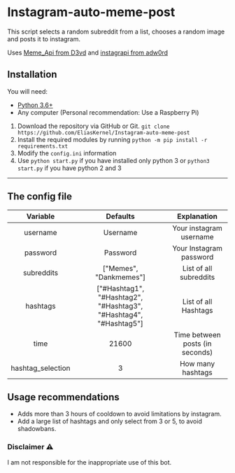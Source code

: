 # Instagram-auto-meme-post
This script selects a random subreddit from a list, chooses a random image and posts it to instagram.

Uses [Meme_Api from D3vd](https://github.com/D3vd/Meme_Api "Meme_Api from D3vd") and [instagrapi from adw0rd](https://github.com/adw0rd/instagrapi "instagrapi from adw0rd")



## Installation

You will need:
- [Python 3.6+](https://www.python.org/downloads/ "Python 3.6+")
- Any computer (Personal recommendation: Use a Raspberry Pi)

1. Download the repository via GitHub or Git.  `git clone https://github.com/EliasKernel/Instagram-auto-meme-post`
2. Install the required modules by running `python -m pip install -r requirements.txt`
3. Modify the  `config.ini` information
4. Use `python start.py` if you have installed only python 3 or `python3 start.py` if you have python 2 and 3

------------

## The config file
| Variable  | Defaults  | Explanation  |
| :------------: | :------------: | :------------: |
| username  | Username  | Your instagram username  |
| password  | Password  | Your Instagram password  |
| subreddits  | ["Memes", "Dankmemes"]  | List of all subreddits  |
| hashtags  | ["#Hashtag1", "#Hashtag2", "#Hashtag3", "#Hashtag4", "#Hashtag5"]  | List of all Hashtags  |
| time  | 21600  | Time between posts (in seconds)  |
| hashtag_selection  | 3  |  How many hashtags |

Usage recommendations
------------
- Adds more than 3 hours of cooldown to avoid limitations by instagram.
- Add a large list of hashtags and only select from 3 or 5, to avoid shadowbans.


### Disclaimer ⚠️
I am not responsible for the inappropriate use of this bot.
